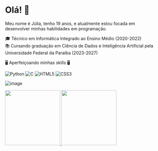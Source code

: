 # Olá! 👋

Meu nome é Júlia, tenho 19 anos, e atualmente estou focada em desenvolver minhas habilidades em programação. 

🎓 Técnico em Informática Integrado ao Ensino Médio  (2020-2022) <br>
📚 Cursando graduação em Ciência de Dados e Inteligência Artificial pela Universidade Federal da Paraíba (2023-2027)

🖥️ Aperfeiçoando minhas skills 🖥️

![Python](https://img.shields.io/badge/python-3670A0?style=for-the-badge&logo=python&logoColor=ffdd54)
![C](https://img.shields.io/badge/c-%2300599C.svg?style=for-the-badge&logo=c&logoColor=white)
![HTML5](https://img.shields.io/badge/html5-%23E34F26.svg?style=for-the-badge&logo=html5&logoColor=white)
![CSS3](https://img.shields.io/badge/css3-%231572B6.svg?style=for-the-badge&logo=css3&logoColor=white)

![image](https://github.com/juliamssilva/juliamssilva/assets/139291854/724e4745-cf5c-474a-b7fc-a3648b9dcac0)

<div>
<a href="https://github.com/juliamssilva">
<img loading="lazy" height="180em" src="https://github-readme-stats.vercel.app/api/top-langs/?username=juliamssilva&layout=compact&langs_count=7&theme=dracula"/>
<img loading="lazy" height="180em" src="https://github-readme-stats.vercel.app/api?username=juliamssilva&show_icons=true&theme=dracula&include_all_commits=true&count_private=true"/>
</div>
